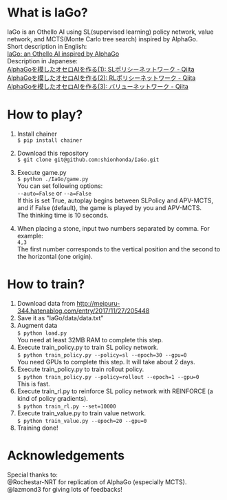 # What is IaGo?
IaGo is an Othello AI using SL(supervised learning) policy network, value network, and MCTS(Monte Carlo tree search) inspired by AlphaGo.  
Short description in English:  
[IaGo: an Othello AI inspired by AlphaGo](https://www.slideshare.net/ShionHonda/iago-an-othello-ai-inspired-by-alphago)  
Description in Japanese:  
[AlphaGoを模したオセロAIを作る(1): SLポリシーネットワーク - Qiita](https://qiita.com/shionhonda/items/7a3eb79f55299e743630)  
[AlphaGoを模したオセロAIを作る(2): RLポリシーネットワーク - Qiita](https://qiita.com/shionhonda/items/56e37872419a3c79b3aa)  
[AlphaGoを模したオセロAIを作る(3): バリューネットワーク - Qiita](https://qiita.com/shionhonda/items/7dce679b385f738a0dcb)  

# How to play?  
1. Install chainer  
`$ pip install chainer`  

2. Download this repository  
`$ git clone git@github.com:shionhonda/IaGo.git`  

3. Execute game.py  
`$ python ./IaGo/game.py`  
You can set following options:  
`--auto=False` or `--a=False`  
If this is set True, autoplay begins between SLPolicy and APV-MCTS, and if False (default), the game is played by you and APV-MCTS.  
The thinking time is 10 seconds.  
4. When placing a stone, input two numbers separated by comma. For example:  
`4,3`  
The first number corresponds to the vertical position and the second to the horizontal (one origin).

# How to train?
1. Download data from <http://meipuru-344.hatenablog.com/entry/2017/11/27/205448>
2. Save it as "IaGo/data/data.txt"    
3. Augment data  
`$ python load.py`  
You need at least 32MB RAM to complete this step.  
4. Execute train_policy.py to train SL policy network.  
`$ python train_policy.py --policy=sl --epoch=30 --gpu=0`  
You need GPUs to complete this step. It will take about 2 days.
5. Execute train_policy.py to train rollout policy.  
`$ python train_policy.py --policy=rollout --epoch=1 --gpu=0`  
This is fast.  
6. Execute train_rl.py to reinforce SL policy network with REINFORCE (a kind of policy gradients).  
`$ python train_rl.py --set=10000`
7. Execute train_value.py to train value network.  
`$ python train_value.py --epoch=20 --gpu=0`  
8. Training done!

# Acknowledgements  
Special thanks to:  
@Rochestar-NRT for replication of AlphaGo (especially MCTS).  
@lazmond3 for giving lots of feedbacks!
